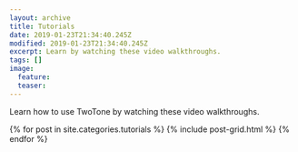 ```yaml
---
layout: archive
title: Tutorials
date: 2019-01-23T21:34:40.245Z
modified: 2019-01-23T21:34:40.245Z
excerpt: Learn by watching these video walkthroughs.
tags: []
image:
  feature:
  teaser:
---
```


Learn how to use TwoTone by watching these video walkthroughs.
<div class="tiles">
{% for post in site.categories.tutorials %}
  {% include post-grid.html %}
{% endfor %}
</div><!-- /.tiles -->